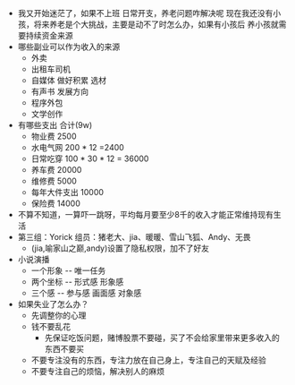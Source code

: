 - 我又开始迷茫了，如果不上班  日常开支，养老问题咋解决呢
  现在我还没有小孩，将来养老是个大挑战，主要是动不了时怎么办，如果有小孩后 养小孩就需要持续资金来源
- 哪些副业可以作为收入的来源
	- 外卖
	- 出租车司机
	- 自媒体 做好积累 选材
	- 有声书 发展方向
	- 程序外包
	- 文学创作
- 有哪些支出 合计(9w)
	- 物业费 2500
	- 水电气网 200 * 12 =2400
	- 日常吃穿 100 * 30 * 12 = 36000
	- 养车费 20000
	- 维修费 5000
	- 每年大件支出 10000
	- 保险费 14000
- 不算不知道，一算吓一跳呀，平均每月要至少8千的收入才能正常维持现有生活
- 第三组：Yorick 组员：猪老大、jia、暖暖、雪山飞狐、Andy、无畏
	- (jia,喻家山之巅,andy)设置了隐私权限，加不了好友
- 小说演播
	- 一个形象 -- 唯一任务
	- 两个坐标 -- 形式感 形象感
	- 三个感 -- 参与感 画面感 对象感
- 如果失业了怎么办？
	- 先调整你的心理
	- 钱不要乱花
		- 先保证吃饭问题，赌博股票不要碰，买了不会给家里带来更多收入的东西不要买
	- 不要专注没有的东西，专注力放在自己身上，专注自己的天赋及经验
	- 不要专注自己的烦恼，解决别人的麻烦